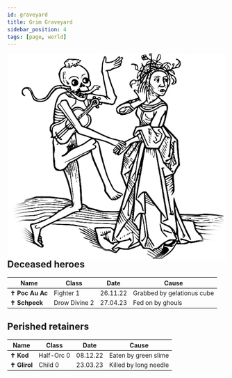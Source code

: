 ```yaml
---
id: graveyard
title: Grim Graveyard
sidebar_position: 4
tags: [page, world]
---
```


<img class="img-character" align="right" src="/img/dance.webp"/>

## Deceased heroes

| Name | Class  | Date | Cause |
| --- | --- | --- | --- |
| **✝ Poc Au Ac** | Fighter 1 | 26.11.22 | Grabbed by gelationus cube |
| **✝ Schpeck** | Drow Divine 2 | 27.04.23 | Fed on by ghouls |

## Perished retainers

| Name | Class | Date | Cause |
| --- | --- | --- | --- |
| **✝ Kod** | Half-Orc 0 | 08.12.22 | Eaten by green slime |
| **✝ Glirol** | Child 0 | 23.03.23 | Killed by long needle |
